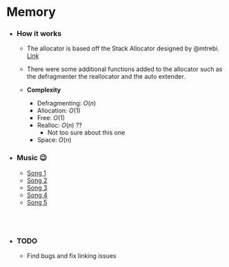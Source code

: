 # Memory


 - ### How it works
    - The allocator is based off the Stack Allocator designed by @mtrebi. <br> [Link](https://github.com/mtrebi/memory-allocators#stack-allocator)
    - There were some additional functions added to the allocator such as the defragmenter the reallocator and the auto extender.

    - **Complexity**
        - Defragmenting: $O(n)$
        - Allocation: $O(1)$
        - Free: $O(1)$
        - Realloc: $O(n)$ ??
            - Not too sure about this one
        - Space: $O(n)$


- ### Music :wink:
    - [Song 1](https://www.youtube.com/watch?v=s98UgBSNoL4)
    - [Song 2](https://www.youtube.com/watch?v=kvDMlk3kSYg)
    - [Song 3](https://www.youtube.com/watch?v=vTIIMJ9tUc8)
    - [Song 4](https://www.youtube.com/watch?v=dv13gl0a-FA)
    - [Song 5](https://www.youtube.com/watch?v=U06jlgpMtQs)


<br><br>
- ### TODO
    - Find bugs and fix linking issues